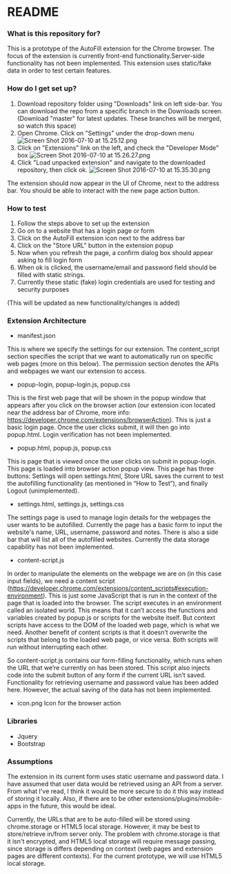# README #

### What is this repository for? ###

This is a prototype of the AutoFill extension for the Chrome browser. The focus of the extension is currently front-end functionality.Server-side functionality has not been implemented. This extension uses static/fake data in order to test certain features. 

### How do I get set up? ###

1. Download repository folder using "Downloads" link on left side-bar. You can download the repo from a specific branch in the Downloads screen. (Download "master" for latest updates. These branches will be merged, so watch this space)
2. Open Chrome. Click on "Settings" under the drop-down menu
![Screen Shot 2016-07-10 at 15.25.12.png](https://bitbucket.org/repo/Xa8Xjg/images/3110307171-Screen%20Shot%202016-07-10%20at%2015.25.12.png)
3. Click on "Extensions" link on the left, and check the "Developer Mode" box
![Screen Shot 2016-07-10 at 15.26.27.png](https://bitbucket.org/repo/Xa8Xjg/images/1061228553-Screen%20Shot%202016-07-10%20at%2015.26.27.png)
4. Click "Load unpacked extension" and navigate to the downloaded repository, then click ok.
![Screen Shot 2016-07-10 at 15.35.30.png](https://bitbucket.org/repo/Xa8Xjg/images/3269444388-Screen%20Shot%202016-07-10%20at%2015.35.30.png)

The extension should now appear in the UI of Chrome, next to the address bar. You should be able to interact with the new page action button.

### How to test ###
1. Follow the steps above to set up the extension
2. Go on to a website that has a login page or form
3. Click on the AutoFill extension icon next to the address bar
4. Click on the "Store URL" button in the extension popup
5. Now when you refresh the page, a confirm dialog box should appear asking to fill login form
6. When ok is clicked, the username/email and password field should be filled with static strings.
7. Currently these static (fake) login credentials are used for testing and security purposes

(This will be updated as new functionality/changes is added)

### Extension Architecture ###

- manifest.json

This is where we specify the settings for our extension. The content_script section specifies the script that we want to automatically run on specific web pages (more on this below). The permission section denotes the APIs and webpages we want our extension to access.  

- popup-login, popup-login.js, popup.css

This is the first web page that will be shown in the popup window that appears after you click on the browser action (our extension icon located near the address bar of Chrome, more info: https://developer.chrome.com/extensions/browserAction). This is just a basic login page. Once the user clicks submit, it will then go into popup.html. Login verification has not been implemented. 

- popup.html, popup.js, popup.css

This is page that is viewed once the user clicks on submit in popup-login. This page is loaded into browser action popup view. This page has three buttons: Settings will open settings.html, Store URL saves the current to test the autofilling functionality (as mentioned in “How to Test”), and finally 
Logout (unimplemented). 

- settings.html, settings.js, settings.css

The settings page is used to manage login details for the webpages the user wants to be autofilled. Currently the page has a basic form to input the website's name, URL, username, password and notes. There is also a side bar that will list all of the autofilled websites. Currently the data storage capability has not been implemented.  

- content-script.js

In order to manipulate the elements on the webpage we are on (in this case input fields), we need a content script (https://developer.chrome.com/extensions/content_scripts#execution-environment). This is just some JavaScript that is run in the context of the page that is loaded into the browser. The script executes in an environment called an isolated world. This means that it can’t access the functions and variables created by popup.js or scripts for the website itself. But context scripts have access to the DOM of the loaded web page, which is what we need. Another benefit of content scripts is that it doesn’t overwrite the scripts that belong to the loaded web page, or vice versa. Both scripts will run without interrupting each other.  

So content-script.js contains our form-filling functionality, which runs when the URL that we’re currently on has been stored. This script also injects code into the submit button of any form if the current URL isn’t saved. Functionality for retrieving username and password value has been added here. However, the actual saving of the data has not been implemented. 

- icon.png
Icon for the browser action

### Libraries ###
- Jquery 
- Bootstrap

### Assumptions ###
The extension in its current form uses static username and password data. I have assumed that user data would be retrieved using an API from a server. From what I've read, I think it would be more secure to do it this way instead of storing it locally. Also, if there are to be other extensions/plugins/mobile-apps in the future, this would be ideal. 

Currently, the URLs that are to be auto-filled will be stored using chrome.storage or HTML5 local storage. However, it may be best to store/retrieve in/from server only. The problem with chrome.storage is that it isn't encrypted, and HTML5 local storage will require message passing, since storage is differs depending on context (web pages and extension pages are different contexts). For the current prototype, we will use HTML5 local storage.